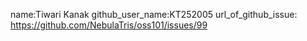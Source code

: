name:Tiwari Kanak 
github_user_name:KT252005
url_of_github_issue: https://github.com/NebulaTris/oss101/issues/99